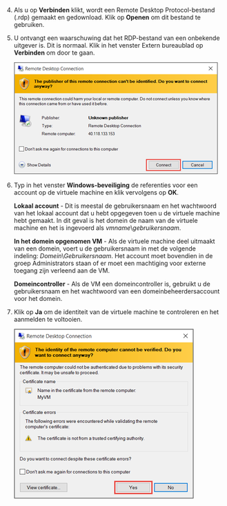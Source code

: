 <properties services="virtual-machines" title="How to Log on to a Virtual Machine Running Windows Server" authors="cynthn" solutions="" manager="timlt" editor="tysonn" />

4. Als u op **Verbinden** klikt, wordt een Remote Desktop Protocol-bestand (.rdp) gemaakt en gedownload. Klik op **Openen** om dit bestand te gebruiken.

5. U ontvangt een waarschuwing dat het RDP-bestand van een onbekende uitgever is. Dit is normaal. Klik in het venster Extern bureaublad op **Verbinden** om door te gaan.

    ![Schermafbeelding met waarschuwing over een onbekende uitgever](./media/virtual-machines-log-on-win-server/rdp-warn.png)

6. Typ in het venster **Windows-beveiliging** de referenties voor een account op de virtuele machine en klik vervolgens op **OK**.

    **Lokaal account** - Dit is meestal de gebruikersnaam en het wachtwoord van het lokaal account dat u hebt opgegeven toen u de virtuele machine hebt gemaakt. In dit geval is het domein de naam van de virtuele machine en het is ingevoerd als *vmname*&#92;*gebruikersnaam*.  
    
    **In het domein opgenomen VM** - Als de virtuele machine deel uitmaakt van een domein, voert u de gebruikersnaam in met de volgende indeling: *Domein*&#92;*Gebruikersnaam*. Het account moet bovendien in de groep Administrators staan of er moet een machtiging voor externe toegang zijn verleend aan de VM.
    
    **Domeincontroller** - Als de VM een domeincontroller is, gebruikt u de gebruikersnaam en het wachtwoord van een domeinbeheerdersaccount voor het domein.

7.  Klik op **Ja** om de identiteit van de virtuele machine te controleren en het aanmelden te voltooien.

    ![Schermafbeelding met een bericht over het verifiëren van de identiteit van de virtuele machine](./media/virtual-machines-log-on-win-server/cert-warning.png)



<!--HONumber=Jun16_HO2-->


